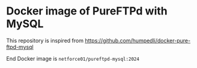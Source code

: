 # Docker image of PureFTPd with MySQL

This repository is inspired from https://github.com/humpedli/docker-pure-ftpd-mysql

End Docker image is `netforce01/pureftpd-mysql:2024`
